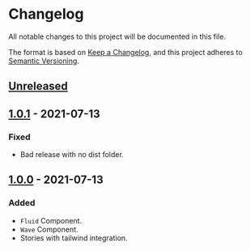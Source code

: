 # Changelog
All notable changes to this project will be documented in this file.

The format is based on [Keep a Changelog](https://keepachangelog.com/en/1.0.0/),
and this project adheres to [Semantic Versioning](https://semver.org/spec/v2.0.0.html).

## [Unreleased]

## [1.0.1] - 2021-07-13
### Fixed
- Bad release with no dist folder.

## [1.0.0] - 2021-07-13
### Added
- `Fluid` Component.
- `Wave` Component.
- Stories with tailwind integration.

[Unreleased]: https://github.com/geut/lane/compare/v1.0.1...HEAD
[1.0.1]: https://github.com/geut/lane/compare/v1.0.0...v1.0.1
[1.0.0]: https://github.com/geut/lane/releases/tags/v1.0.0
